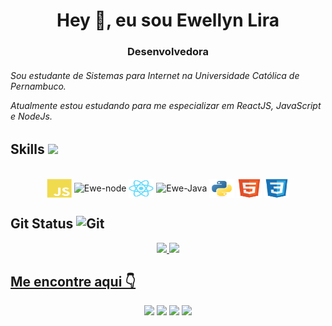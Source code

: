 <h1 align="center">Hey 👋, eu sou Ewellyn Lira</h1>
<h3 align="center">Desenvolvedora</h3>

<h6 align="left">
  <p>Sou estudante de Sistemas para Internet na Universidade Católica de Pernambuco.</p>
  
  <p>Atualmente estou estudando para me especializar em ReactJS, JavaScript e NodeJs.</p>

</h6>



## Skills <img src = "https://media2.giphy.com/media/QssGEmpkyEOhBCb7e1/giphy.gif?cid=ecf05e47a0n3gi1bfqntqmob8g9aid1oyj2wr3ds3mg700bl&rid=giphy.gif" width = 22>

<div style="display: inline_block", align="center"><br>
  <img align="center" alt="Ewe-Js" height="30" width="40" src="https://raw.githubusercontent.com/devicons/devicon/master/icons/javascript/javascript-plain.svg">
  <img align="center" alt="Ewe-node" height="30" width="40" src="https://cdn.jsdelivr.net/gh/devicons/devicon/icons/nodejs/nodejs-original.svg">
  <img align="center" alt="Ewe-React" height="30" width="40" src="https://raw.githubusercontent.com/devicons/devicon/master/icons/react/react-original.svg">
  <img align="center" alt="Ewe-Java" height="30" width="40" src="https://cdn.jsdelivr.net/gh/devicons/devicon/icons/java/java-original.svg">
  <img align="center" alt="Ewe-Python" height="30" width="40" src="https://raw.githubusercontent.com/devicons/devicon/master/icons/python/python-original.svg">
  <img align="center" alt="Ewe-HTML" height="30" width="40" src="https://raw.githubusercontent.com/devicons/devicon/master/icons/html5/html5-original.svg">
  <img align="center" alt="Ewe-CSS" height="30" width="40" src="https://raw.githubusercontent.com/devicons/devicon/master/icons/css3/css3-original.svg">
  
  
</div>

  </div>

## Git Status <img src="https://media.giphy.com/media/W5eoZHPpUx9sapR0eu/giphy.gif" width=30 alt="Git"/>
<div align="center">
  <a href="https://github.com/EweLira">
  <img height="180em" src="https://github-readme-stats.vercel.app/api?username=EweLira&show_icons=true&theme=tokyonight&include_all_commits=true&count_private=true"/>
  <img height="180em" src="https://github-readme-stats.vercel.app/api/top-langs/?username=EweLira&layout=compact&langs_count=7&theme=tokyonight"/>
</div>



##
  ## Me encontre aqui 👇
  <div style="display: inline_block", align="center">
  <a href = "mailto:ewellynflira@gmail.com"><img src="https://img.shields.io/badge/-Gmail-%23333?style=for-the-badge&logo=gmail&logoColor=white" target="_blank"></a>
  <a href="https://www.linkedin.com/in/ewellyn-lira/" target="_blank"><img src="https://img.shields.io/badge/-LinkedIn-%230077B5?style=for-the-badge&logo=linkedin&logoColor=white" target="_blank"></a>
  <a href="https://api.whatsapp.com/send?phone=5581995925667">
    <a href="https://portfolio2023-ewelira.vercel.app" target="_blank"><img src="https://img.shields.io/badge/-Portf%C3%B3lio-brown?style=for-the-badge&logo=true" target="_blank"></a>
    <img src="https://img.shields.io/badge/WhatsApp-25D366?style=for-the-badge&logo=whatsapp&logoColor=white" />  

</div>
